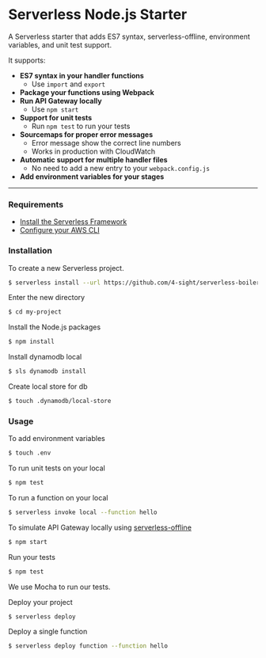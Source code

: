 # Serverless Node.js Starter

A Serverless starter that adds ES7 syntax, serverless-offline, environment variables, and unit test support.

It supports:

- **ES7 syntax in your handler functions**
  - Use `import` and `export`
- **Package your functions using Webpack**
- **Run API Gateway locally**
  - Use `npm start`
- **Support for unit tests**
  - Run `npm test` to run your tests
- **Sourcemaps for proper error messages**
  - Error message show the correct line numbers
  - Works in production with CloudWatch
- **Automatic support for multiple handler files**
  - No need to add a new entry to your `webpack.config.js`
- **Add environment variables for your stages**

---

### Requirements

- [Install the Serverless Framework](https://serverless.com/framework/docs/providers/aws/guide/installation/)
- [Configure your AWS CLI](https://serverless.com/framework/docs/providers/aws/guide/credentials/)

### Installation

To create a new Serverless project.

```bash
$ serverless install --url https://github.com/4-sight/serverless-boilerplate-april-2019 --name my-project
```

Enter the new directory

```bash
$ cd my-project
```

Install the Node.js packages

```bash
$ npm install
```

Install dynamodb local

```bash
$ sls dynamodb install
```

Create local store for db

```bash
$ touch .dynamodb/local-store
```

### Usage
To add environment variables

```bash
$ touch .env
```

To run unit tests on your local

```bash
$ npm test
```

To run a function on your local

```bash
$ serverless invoke local --function hello
```

To simulate API Gateway locally using [serverless-offline](https://github.com/dherault/serverless-offline)

```bash
$ npm start
```

Run your tests

```bash
$ npm test
```

We use Mocha to run our tests.

Deploy your project

```bash
$ serverless deploy
```

Deploy a single function

```bash
$ serverless deploy function --function hello
```
